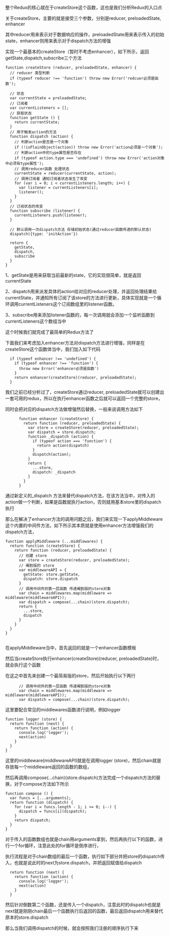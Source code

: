 整个Redux的核心就在于createStore这个函数，这也是我们分析Redux的入口点

关于createStore，主要的就是接受三个参数，分别是reducer, preloadedState, enhancer

其中reducer用来表示对于数据响应的操作，preloadedState用来表示传入的初始state，enhancer则用来表示对于dispatch方法的增强

实现一个最基本的createStore（暂时不考虑enhancer），如下所示，返回getState,dispatch,subscribe三个方法

```
function createStore (reducer, preloadedState, enhancer) {
  // reducer 类型判断 
  if (typeof reducer !== 'function') throw new Error('redcuer必须是函数');

  // 状态
  var currentState = preloadedState;
  // 订阅者
  var currentListeners = [];
  // 获取状态
  function getState () {
    return currentState;
  }
  // 用于触发action的方法
  function dispatch (action) {
    // 判断action是否是一个对象
    if (!isPlainObject(action)) throw new Error('action必须是一个对象');
    // 判断action中的type属性是否存在
    if (typeof action.type === 'undefined') throw new Error('action对象中必须有type属性');
    // 调用reducer函数 处理状态
    currentState = reducer(currentState, action);
    // 调用订阅者 通知订阅者状态发生了改变
    for (var i = 0; i < currentListeners.length; i++) {
      var listener = currentListeners[i];
      listener();
    }
  }
  // 订阅状态的改变
  function subscribe (listener) {
    currentListeners.push(listener);
  }

  // 默认调用一次dispatch方法 存储初始状态(通过reducer函数传递的默认状态)
  dispatch({type: 'initAction'})

  return {
    getState,
    dispatch,
    subscribe
  }
}
```

1、getState是用来获取当前最新的state，它的实现很简单，就是返回currentState

2、dispatch用来派发具体的action给对应的reducer处理，并返回处理结果给currentState，并通知所有订阅了该store的方法进行更新，具体实现就是一个循环调用currentListeners这个订阅数组里的listener函数。

3、subscribe用来添加listener函数的，每一次调用就会添加一个监听函数到currentListeners这个数组当中

这个时候我们就完成了最简单的Redux方法了

下面我们来考虑加入enhancer方法对dispatch方法进行增强，同样是在createStore这个函数体当中，我们加入如下代码

```
  if (typeof enhancer !== 'undefined') {
    if (typeof enhancer !== 'function') {
      throw new Error('enhancer必须是函数')
    }
    return enhancer(createStore)(reducer, preloadedState);
  }
```

我们之前已经分析过了，createStore通过reducer, preloadedState就可以创建出一套可用的redux，所以在执行enhancer函数之后就可以返回一个完整的store，

同时会把对应的dispatch方法做增强然后替换，一般来说调用方法如下

```
      function enhancer (createStore) {
        return function (reducer, preloadedState) {
          var store = createStore(reducer, preloadedState);
          var dispatch = store.dispatch;
          function _dispatch (action) {
            if (typeof action === 'function') {
              return action(dispatch)
            }
            dispatch(action);
          }
          return {
            ...store,
            dispatch: _dispatch
          }
        }
      }
```

通过新定义的_dispatch 方法来替代dispatch方法，在该方法当中，对传入的action做一个判断，如果是函数就执行action，否则就用基本store里的dispatch执行

那么在解决了enhancer方法的调用问题之后，我们来实现一下applyMiddleware这个内置的中间件方法，如下所示其本质就是使用enhancer方法增强我们的dispatch方法，


```
function applyMiddleware (...middlewares) {
  return function (createStore) {
    return function (reducer, preloadedState) {
      // 创建 store
      var store = createStore(reducer, preloadedState);
      // 阉割版的 store
      var middlewareAPI = {
        getState: store.getState,
        dispatch: store.dispatch
      }
      // 调用中间件的第一层函数 传递阉割版的store对象
      var chain = middlewares.map(middleware => middleware(middlewareAPI));
      var dispatch = compose(...chain)(store.dispatch);
      return {
        ...store,
        dispatch
      }
    }
  }
}


```

在applyMiddleware当中，首先返回的就是一个enhancer函数模板

然后当createStore执行enhancer(createStore)(reducer, preloadedState)时，就会执行这个函数

在这之中首先来创建一个最简易版的store，然后开始执行以下两行

```
      // 调用中间件的第一层函数 传递阉割版的store对象
      var chain = middlewares.map(middleware => middleware(middlewareAPI));
      var dispatch = compose(...chain)(store.dispatch);
```


这里要配合常见的middlewares函数进行说明，例如logger

```
function logger (store) {
  return function (next) {
    return function (action) {
      console.log('logger');
      next(action)
    }
  }
}
```

这里的middleware(middlewareAPI)就是在调用logger (store)，然后chain就是存放每一个middleware返回的函数的数组，

然后再调用compose(...chain)(store.dispatch)方法完成一个dispatch方法的替换，对于compose方法如下所示

```
function compose () {
  var funcs = [...arguments];
  return function (dispatch) {
    for (var i = funcs.length - 1; i >= 0; i--) {
      dispatch = funcs[i](dispatch);
    }
    return dispatch;
  }
}
```

对于传入的函数数组也就是chain用arguments拿到，然后再执行以下的函数，进行一个for循环，注意此处的for循环是倒序进行，

执行流程是对于chain数组的最后一个函数，执行如下部分并把store的dispatch传入，也就是说此时的next为store.dispatch，并把返回赋值给dispatch

```
  return function (next) {
    return function (action) {
      console.log('logger');
      next(action)
    }
  }
```

然后针对倒数第二个函数，还是传入一个dispatch，注意此时的dispatch也就是next就是刚刚chain最后一个函数执行后返回的函数，最后返回dispatch用来替代原本的store.dispatch

那么当我们调用dispatch的时候，就会按照我们注册的顺序执行下来






